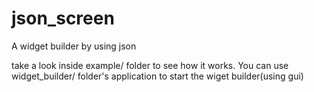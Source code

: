# json_screen

A widget builder by using json

take a look inside example/ folder to see how it works. You can use widget_builder/ folder's application to start the wiget builder(using gui)
